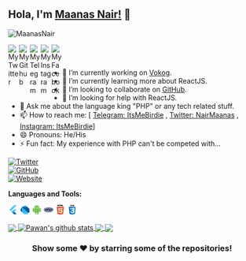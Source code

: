 ## Hola, I'm [Maanas Nair!](https://maanasnair.in) 👋

<p align="left"> <img src="https://komarev.com/ghpvc/?username=MaanasNair&label=Views&color=blue&style=plastic" alt="MaanasNair" /> </p>

<a href="https://twitter.com/NairMaanas">
  <img align="left" alt="My Twitter" width="22px" src="https://cdn.jsdelivr.net/npm/simple-icons@v3/icons/twitter.svg" />
</a>
<a href="https://github.com/MaanasNair">
  <img align="left" alt="My Github" width="22px" src="https://cdn.jsdelivr.net/npm/simple-icons@v3/icons/github.svg" />
</a>
<a href="https://t.me/itsmebirdie">
  <img align="left" alt="My Telegram" width="22px" src="https://cdn.jsdelivr.net/npm/simple-icons@v3/icons/telegram.svg" />
</a>
<a href="https://instagram.com/itsmebirdie">
  <img align="left" alt="My Instagram" width="22px" src="https://cdn.jsdelivr.net/npm/simple-icons@v3/icons/instagram.svg" />
</a>
<a href="https://www.facebook.com/maanas.nair.50">
  <img align="left" alt="My Facebook" width="22px" src="https://cdn.jsdelivr.net/npm/simple-icons@v3/icons/facebook.svg" />
</a>

<br/>
<br/>



- 🔭 I’m currently working on [Vokog](https://github.com/MaanasNair/ssql-shop/).
- 🌱 I’m currently learning more about ReactJS.
- 👯 I’m looking to collaborate on [GitHub](https://github.com/MaanasNair).
- 🤔 I’m looking for help with ReactJS.
- 💬 Ask me about the language king "PHP" or any tech related stuff.
- 📫 How to reach me: [ [Telegram: ItsMeBirdie](https://t.me/ItsMeBirdie) , [Twitter: NairMaanas](https://twitter.com/NairMaanas) , [Instagram: ItsMeBirdie](https://instagram.com/itsmebirdie)]
- 😄 Pronouns: He/His
- ⚡ Fun fact: My experience with PHP can't be competed with...

[![Twitter](https://img.shields.io/twitter/follow/NairMaanas?style=social)](https://twitter.com/NairMaanas)     
[![GitHub](https://img.shields.io/github/followers/MaanasNair?label=follow&style=social)](https://github.com/MaanasNair)     
[![Website](https://img.shields.io/badge/PortfolioWebsite-maanasnair.in-2648ff?style=flat-square&logo=google-chrome)](https://maanasnair.in/)

<!-- edit -->
**Languages and Tools:**  

<code><img height="20" src="https://raw.githubusercontent.com/github/explore/80688e429a7d4ef2fca1e82350fe8e3517d3494d/topics/flutter/flutter.png"></code>
<code><img height="20" src="https://raw.githubusercontent.com/github/explore/80688e429a7d4ef2fca1e82350fe8e3517d3494d/topics/dart/dart.png"></code>
<code><img height="20" src="https://raw.githubusercontent.com/github/explore/80688e429a7d4ef2fca1e82350fe8e3517d3494d/topics/android/android.png"></code>
<code><img height="20" src="https://raw.githubusercontent.com/github/explore/80688e429a7d4ef2fca1e82350fe8e3517d3494d/topics/php/php.png"></code>
<code><img height="20" src="https://raw.githubusercontent.com/github/explore/80688e429a7d4ef2fca1e82350fe8e3517d3494d/topics/html/html.png"></code>
<code><img height="20" src="https://raw.githubusercontent.com/github/explore/80688e429a7d4ef2fca1e82350fe8e3517d3494d/topics/css/css.png"></code>    

<a href="https://github.com/MaanasNair">
  <img align="center" src="https://github-readme-stats.vercel.app/api/top-langs/?username=MaanasNair&theme=dark&hide_langs_below=1" />
</a>
<a href="https://github.com/MaanasNair">
 <img align="center" src="https://github-readme-stats.vercel.app/api?username=MaanasNair&show_icons=true&theme=dark&line_height=27" alt="Pawan's github stats"/>
</a>
<a href="https://github.com/MaanasNair/vokog">
  <img align="center" src="https://github-readme-stats.vercel.app/api/pin/?username=MaanasNair&repo=vokog&theme=dark" />

</a>
<a href="https://github.com/MaanasNair/SocialMediaWebsite">
 <img align="center" src="https://github-readme-stats.vercel.app/api/pin/?username=MaanasNair&repo=SocialMediaWebsite&theme=dark" />
</a>

<div align="center">

### Show some ❤️ by starring some of the repositories!

</div>

